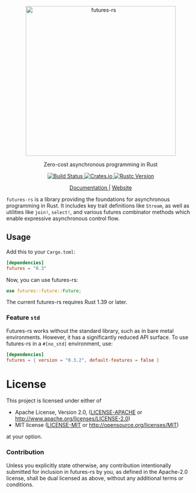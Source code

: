 <p align="center">
  <img alt="futures-rs" src="https://raw.githubusercontent.com/rust-lang/futures-rs/gh-pages/assets/images/futures-rs-logo.svg?sanitize=true" width="400">
</p>

<p align="center">
  Zero-cost asynchronous programming in Rust
</p>

<p align="center">
  <a href="https://travis-ci.com/rust-lang/futures-rs">
    <img alt="Build Status" src="https://travis-ci.com/rust-lang/futures-rs.svg?branch=master">
  </a>

  <a href="https://crates.io/crates/futures">
    <img alt="Crates.io" src="https://img.shields.io/crates/v/futures.svg">
  </a>

  <a href="https://blog.rust-lang.org/2019/11/07/Rust-1.39.0.html">
    <img alt="Rustc Version" src="https://img.shields.io/badge/rustc-1.39+-lightgray.svg">
  </a>
</p>

<p align="center">
  <a href="https://docs.rs/futures/">
    Documentation
  </a> | <a href="https://rust-lang.github.io/futures-rs/">
    Website
  </a>
</p>

`futures-rs` is a library providing the foundations for asynchronous programming in Rust.
It includes key trait definitions like `Stream`, as well as utilities like `join!`,
`select!`, and various futures combinator methods which enable expressive asynchronous
control flow.

## Usage

Add this to your `Cargo.toml`:

```toml
[dependencies]
futures = "0.3"
```

Now, you can use futures-rs:

```rust
use futures::future::Future;
```

The current futures-rs requires Rust 1.39 or later.

### Feature `std`

Futures-rs works without the standard library, such as in bare metal environments.
However, it has a significantly reduced API surface. To use futures-rs in
a `#[no_std]` environment, use:

```toml
[dependencies]
futures = { version = "0.3.2", default-features = false }
```

# License

This project is licensed under either of

 * Apache License, Version 2.0, ([LICENSE-APACHE](LICENSE-APACHE) or
   http://www.apache.org/licenses/LICENSE-2.0)
 * MIT license ([LICENSE-MIT](LICENSE-MIT) or
   http://opensource.org/licenses/MIT)

at your option.

### Contribution

Unless you explicitly state otherwise, any contribution intentionally submitted
for inclusion in futures-rs by you, as defined in the Apache-2.0 license, shall be
dual licensed as above, without any additional terms or conditions.
